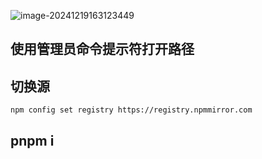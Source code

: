 ![image-20241219163123449](https://aliyxd.oss-cn-beijing.aliyuncs.com/guoguo-notes/image-20241219163123449.png)

## 使用管理员命令提示符打开路径

## 切换源 

```
npm config set registry https://registry.npmmirror.com
```

## pnpm i

